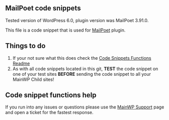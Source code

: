 ## MailPoet code snippets

Tested version of WordPress 6.0, plugin version was MailPoet 3.91.0.

This file is a code snippet that is used for [MailPoet](https://wordpress.org/plugins/mailpoet/) plugin. 

## Things to do

1. If your not sure what this does check the [Code Snippets Functions Readme](https://github.com/mainwp/Code-Snippets-Functions/blob/master/README.md)
2. As with all code snippets located in this git, **TEST** the code snippet on one of your test sites **BEFORE** sending the code snippet to all your MainWP Child sites!

## Code snippet functions help

If you run into any issues or questions please use the [MainWP Support](https://mainwp.com/support/) page and open a ticket for the fastest response.
